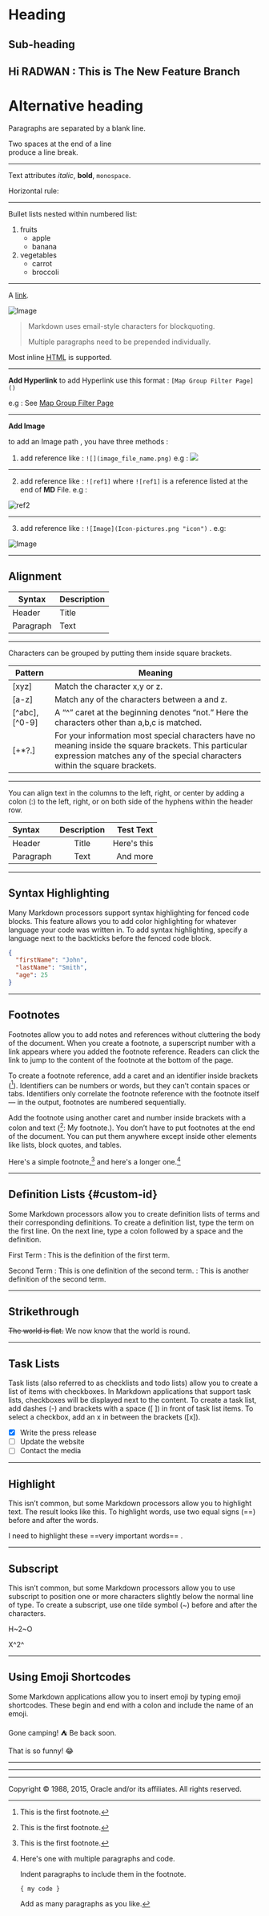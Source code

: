 Heading
=======

Sub-heading
-----------

## Hi RADWAN : This is The New Feature Branch

# Alternative heading #

Paragraphs are separated 
by a blank line.

Two spaces at the end of a line  
produce a line break.

---

Text attributes _italic_, **bold**, `monospace`.

Horizontal rule:

---

Bullet lists nested within numbered list:

  1. fruits
     * apple
     * banana
  2. vegetables
     - carrot
     - broccoli
		 
---

A [link](http://example.com).

![Image](Icon-pictures.png "icon")

> Markdown uses email-style
characters for blockquoting.
>
> Multiple paragraphs need to be prepended individually.

Most inline <abbr title="Hypertext Markup Language">HTML</abbr> is supported.


---

**Add Hyperlink**
to add Hyperlink use this format : `[Map Group Filter Page]()`

e.g : See [Map Group Filter Page]()

---

**Add Image**

to add an Image path , you have three methods :
1. add reference like : `![](image_file_name.png)`
e.g :
![](portainer-architecture-detailed.png)

---
2. add reference like : `![ref1]` where `![ref1]` is a reference listed at the end of **MD** File.
e.g :

![ref2]

---
3. add reference like : `![Image](Icon-pictures.png "icon")` . e.g:

![Image](Icon-pictures.png "icon")

---


## Alignment


| Syntax      | Description |
| ----------- | ----------- |
| Header      | Title       |
| Paragraph   | Text        |

---
Characters can be grouped by putting them inside square brackets.

| Pattern | Meaning |
| ------- | ------- |
| [xyz]	| Match the character x,y or z. |
| [a-z]	| Match any of the characters between a and z. |
| [^abc],[^0-9]	| A “^” caret at the beginning denotes “not.” Here the characters other than a,b,c is matched. |
| [+*?.]	 | For your information most special characters have no meaning inside the square brackets. This particular expression matches any of the special characters within the square brackets. |

***
You can align text in the columns to the left, right, or center by adding a colon (:) to the left, right, or on both side of the hyphens within the header row.

| Syntax      | Description | Test Text     |
| :---        |    :----:   |          ---: |
| Header      | Title       | Here's this   |
| Paragraph   | Text        | And more      |

***
## Syntax Highlighting

Many Markdown processors support syntax highlighting for fenced code blocks. This feature allows you to add color highlighting for whatever language your code was written in. To add syntax highlighting, specify a language next to the backticks before the fenced code block.

```json
{
  "firstName": "John",
  "lastName": "Smith",
  "age": 25
}
```
___

## Footnotes

Footnotes allow you to add notes and references without cluttering the body of the document. When you create a footnote, a superscript number with a link appears where you added the footnote reference. Readers can click the link to jump to the content of the footnote at the bottom of the page.

To create a footnote reference, add a caret and an identifier inside brackets ([^1]). Identifiers can be numbers or words, but they can’t contain spaces or tabs. Identifiers only correlate the footnote reference with the footnote itself — in the output, footnotes are numbered sequentially.

Add the footnote using another caret and number inside brackets with a colon and text ([^1]: My footnote.). You don’t have to put footnotes at the end of the document. You can put them anywhere except inside other elements like lists, block quotes, and tables.

Here's a simple footnote,[^1] and here's a longer one.[^bignote]

[^1]: This is the first footnote.

[^bignote]: Here's one with multiple paragraphs and code.

    Indent paragraphs to include them in the footnote.

    `{ my code }`

    Add as many paragraphs as you like.


---

## Definition Lists {#custom-id}

Some Markdown processors allow you to create definition lists of terms and their corresponding definitions. To create a definition list, type the term on the first line. On the next line, type a colon followed by a space and the definition.

First Term
: This is the definition of the first term.

Second Term
: This is one definition of the second term.
: This is another definition of the second term.

***
## Strikethrough
~~The world is flat.~~ We now know that the world is round.

---
## Task Lists

Task lists (also referred to as checklists and todo lists) allow you to create a list of items with checkboxes. In Markdown applications that support task lists, checkboxes will be displayed next to the content. To create a task list, add dashes (-) and brackets with a space ([ ]) in front of task list items. To select a checkbox, add an x in between the brackets ([x]).

- [x] Write the press release
- [ ] Update the website
- [ ] Contact the media

***
## Highlight
This isn’t common, but some Markdown processors allow you to highlight text. The result looks like this. To highlight words, use two equal signs (==) before and after the words.

I need to highlight these ==very important words== .

***
## Subscript

This isn’t common, but some Markdown processors allow you to use subscript to position one or more characters slightly below the normal line of type. To create a subscript, use one tilde symbol (~) before and after the characters.

H~2~O

X^2^

***
## Using Emoji Shortcodes

Some Markdown applications allow you to insert emoji by typing emoji shortcodes. These begin and end with a colon and include the name of an emoji.

Gone camping! :tent: Be back soon.

That is so funny! :joy:

***
***



___
Copyright © 1988, 2015, Oracle and/or its affiliates. All rights reserved. 

[ref1]: lvm-cheatsheet.png
[ref2]: Icon-pictures.png
